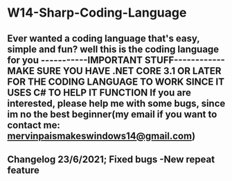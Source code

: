 # W14-Sharp-Coding-Language
Ever wanted a coding language that's easy, simple and fun? well this is the coding language for you
-----------IMPORTANT STUFF------------
MAKE SURE YOU HAVE .NET CORE 3.1 OR LATER FOR THE CODING LANGUAGE TO WORK SINCE IT USES C# TO HELP IT FUNCTION
If you are interested, please help me with some bugs, since im no the best beginner(my email if you want to contact me: mervinpaismakeswindows14@gmail.com)
----------------------------
Changelog 23/6/2021;
Fixed bugs
-New repeat feature
-----------------------
